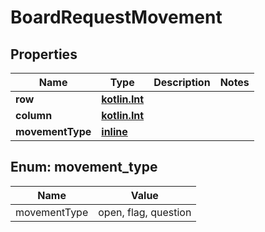 # BoardRequestMovement

## Properties
Name | Type | Description | Notes
------------ | ------------- | ------------- | -------------
**row** | [**kotlin.Int**](.md) |  |  
**column** | [**kotlin.Int**](.md) |  |  
**movementType** | [**inline**](#MovementTypeEnum) |  |  

<a name="MovementTypeEnum"></a>
## Enum: movement_type
Name | Value
---- | -----
movementType | open, flag, question
